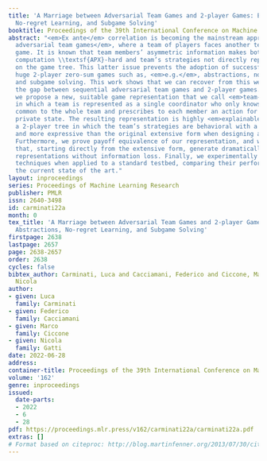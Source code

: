 ```yaml
---
title: 'A Marriage between Adversarial Team Games and 2-player Games: Enabling Abstractions,
  No-regret Learning, and Subgame Solving'
booktitle: Proceedings of the 39th International Conference on Machine Learning
abstract: "<em>Ex ante</em> correlation is becoming the mainstream approach for <em>sequential
  adversarial team games</em>, where a team of players faces another team in a zero-sum
  game. It is known that team members’ asymmetric information makes both equilibrium
  computation \\textsf{APX}-hard and team’s strategies not directly representable
  on the game tree. This latter issue prevents the adoption of successful tools for
  huge 2-player zero-sum games such as, <em>e.g.</em>, abstractions, no-regret learning,
  and subgame solving. This work shows that we can recover from this weakness by bridging
  the gap between sequential adversarial team games and 2-player games. In particular,
  we propose a new, suitable game representation that we call <em>team-public-information</em>,
  in which a team is represented as a single coordinator who only knows information
  common to the whole team and prescribes to each member an action for any possible
  private state. The resulting representation is highly <em>explainable</em>, being
  a 2-player tree in which the team’s strategies are behavioral with a direct interpretation
  and more expressive than the original extensive form when designing abstractions.
  Furthermore, we prove payoff equivalence of our representation, and we provide techniques
  that, starting directly from the extensive form, generate dramatically more compact
  representations without information loss. Finally, we experimentally evaluate our
  techniques when applied to a standard testbed, comparing their performance with
  the current state of the art."
layout: inproceedings
series: Proceedings of Machine Learning Research
publisher: PMLR
issn: 2640-3498
id: carminati22a
month: 0
tex_title: 'A Marriage between Adversarial Team Games and 2-player Games: Enabling
  Abstractions, No-regret Learning, and Subgame Solving'
firstpage: 2638
lastpage: 2657
page: 2638-2657
order: 2638
cycles: false
bibtex_author: Carminati, Luca and Cacciamani, Federico and Ciccone, Marco and Gatti,
  Nicola
author:
- given: Luca
  family: Carminati
- given: Federico
  family: Cacciamani
- given: Marco
  family: Ciccone
- given: Nicola
  family: Gatti
date: 2022-06-28
address:
container-title: Proceedings of the 39th International Conference on Machine Learning
volume: '162'
genre: inproceedings
issued:
  date-parts:
  - 2022
  - 6
  - 28
pdf: https://proceedings.mlr.press/v162/carminati22a/carminati22a.pdf
extras: []
# Format based on citeproc: http://blog.martinfenner.org/2013/07/30/citeproc-yaml-for-bibliographies/
---
```

